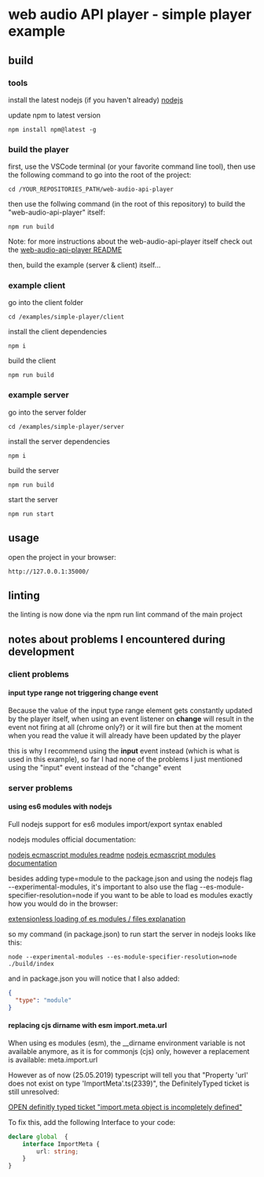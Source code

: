 # web audio API player - simple player example

## build

### tools

install the latest nodejs (if you haven't already) [nodejs](https://nodejs.org)  

update npm to latest version  

`npm install npm@latest -g`

### build the player

first, use the VSCode terminal (or your favorite command line tool), then use the following command to go into the root of the project:

```shell
cd /YOUR_REPOSITORIES_PATH/web-audio-api-player
```

then use the follwing command (in the root of this repository) to build the "web-audio-api-player" itself:  

`npm run build`

Note: for more instructions about the web-audio-api-player itself check out the [web-audio-api-player README](../../README.md)  

then, build the example (server & client) itself...

### example client

go into the client folder

```shell
cd /examples/simple-player/client
```

install the client dependencies

```shell
npm i
```

build the client

```shell
npm run build
```

### example server

go into the server folder

```shell
cd /examples/simple-player/server
```

install the server dependencies

```shell
npm i
```

build the server

```shell
npm run build
```

start the server

`npm run start`

## usage

open the project in your browser:  

`http://127.0.0.1:35000/`

## linting

the linting is now done via the npm run lint command of the main project

## notes about problems I encountered during development

### client problems

#### input type range not triggering change event

Because the value of the input type range element gets constantly updated by the player itself, when using an event listener on **change** will result in the event not firing at all (chrome only?) or it will fire but then at the moment when you read the value it will already have been updated by the player

this is why I recommend using the **input** event instead (which is what is used in this example), so far I had none of the problems I just mentioned using the "input" event instead of the "change" event

### server problems

#### using es6 modules with nodejs

Full nodejs support for es6 modules import/export syntax enabled

nodejs modules official documentation:

[nodejs ecmascript modules readme](https://github.com/nodejs/ecmascript-modules/blob/master/doc/api/esm.md)
[nodejs ecmascript modules documentation](https://nodejs.org/api/esm.html#esm_code_package_json_code_code_type_code_field)

besides adding type=module to the package.json and using the nodejs flag --experimental-modules, it's important to also use the flag --es-module-specifier-resolution=node if you want to be able to load es modules exactly how you would do in the browser:

[extensionless loading of es modules / files explanation](https://medium.com/@nodejs/announcing-a-new-experimental-modules-1be8d2d6c2ff)

so my command (in package.json) to run start the server in nodejs looks like this:

`node --experimental-modules --es-module-specifier-resolution=node ./build/index`

and in package.json you will notice that I also added:

```json
{
  "type": "module"
}
```

#### replacing cjs dirname with esm import.meta.url

When using es modules (esm), the __dirname environment variable is not available anymore, as it is for commonjs (cjs) only, however a replacement is available: meta.import.url

However as of now (25.05.2019) typescript will tell you that "Property 'url' does not exist on type 'ImportMeta'.ts(2339)", the DefinitelyTyped ticket is still unresolved:

[OPEN definitly typed ticket "import.meta object is incompletely defined"](https://github.com/DefinitelyTyped/DefinitelyTyped/issues/35222)

To fix this, add the following Interface to your code:

```typescript
declare global  {
    interface ImportMeta {
        url: string;
    }
}
```